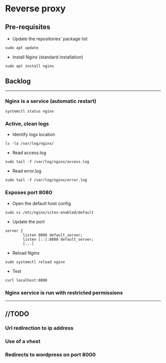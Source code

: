 # Reverse proxy

## Pre-requisites

* Update the repositories' package list

```
sudo apt update
```

* Install Nginx (standard installation)

```
sudo apt install nginx
```

## Backlog

---

### Nginx is a service (automatic restart)

```
systemctl status nginx
```

### Active, clean logs

* Identify logs location
```
ls -la /var/log/nginx/
```

* Read access.log
```
sudo tail -f /var/log/nginx/access.log
```

* Read error.log

```
sudo tail -f /var/log/nginx/error.log
```

### Exposes port 8080

* Open the default host config
  
```
sudo vi /etc/nginx/sites-enabled/default
```

* Update the port

```
server {
        listen 8080 default_server;
        listen [::]:8080 default_server;
        [...]
```

* Reload Nginx

```
sudo systemctl reload nginx
```

* Test

```
curl localhost:8080
```

### Nginx service is run with restricted permissions

---
//TODO
---

### Url redirection to ip address

### Use of a vhost

### Redirects to wordpress on port 8000
